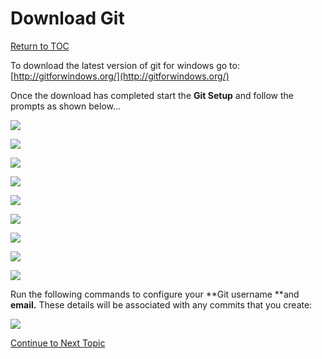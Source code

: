 # Download Git

<a href="https://github.com/CyberTrainingUSAF/03-Introduction-to-Git/blob/master/00-Table-of-Contents.md" rel="Return to TOC"> Return to TOC </a>

To download the latest version of git for windows go to: [http://gitforwindows.org/](http://gitforwindows.org/)

Once the download has completed start the **Git Setup** and follow the prompts as shown below...

![](/assets/18.PNG)

![](/assets/19.PNG)

![](/assets/20.PNG)

![](/assets/20_1.PNG)

![](/assets/21.PNG)

![](/assets/22.PNG)

![](/assets/23.PNG)

![](/assets/24.PNG)

![](/assets/26.PNG)

 Run the following commands to configure your **Git username **and **email.** These details will be associated with any commits that you create:

![](/assets/27.PNG)

<a href="https://github.com/CyberTrainingUSAF/03-Introduction-to-Git/blob/master/04_creating_a_repo.md" rel="Continue to Next Topic"> Continue to Next Topic </a>
